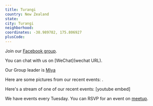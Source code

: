```yaml
---
title: Turangi
country: New Zealand
state: 
city: Turangi
neighborhood: 
coordinates: -38.989782, 175.806927
plusCode:
---
```

Join our [Facebook group](https://www.facebook.com/groups/free.code.camp.turangi).

You can chat with us on [WeChat](wechat URL).

Our Group leader is [Miya](freecodecamp.org/miya)

Here are some pictures from our recent events:
![]().

Here's a stream of one of our recent events:
[youtube embed]

We have events every Tuesday. You can RSVP for an event on [meetup](meetupurl).
